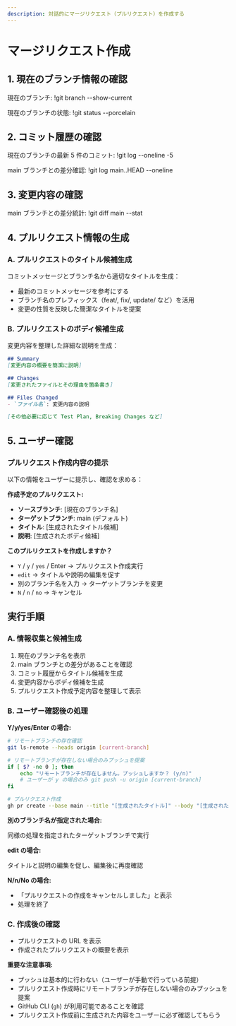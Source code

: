 ```yaml
---
description: 対話的にマージリクエスト（プルリクエスト）を作成する
---
```


# マージリクエスト作成

## 1. 現在のブランチ情報の確認

現在のブランチ:
!git branch --show-current

現在のブランチの状態:
!git status --porcelain

## 2. コミット履歴の確認

現在のブランチの最新 5 件のコミット:
!git log --oneline -5

main ブランチとの差分確認:
!git log main..HEAD --oneline

## 3. 変更内容の確認

main ブランチとの差分統計:
!git diff main --stat

## 4. プルリクエスト情報の生成

### A. プルリクエストのタイトル候補生成

コミットメッセージとブランチ名から適切なタイトルを生成：

- 最新のコミットメッセージを参考にする
- ブランチ名のプレフィックス（feat/, fix/, update/ など）を活用
- 変更の性質を反映した簡潔なタイトルを提案

### B. プルリクエストのボディ候補生成

変更内容を整理した詳細な説明を生成：

```markdown
## Summary
[変更内容の概要を簡潔に説明]

## Changes
[変更されたファイルとその理由を箇条書き]

## Files Changed
- `ファイル名`: 変更内容の説明

[その他必要に応じて Test Plan, Breaking Changes など]
```

## 5. ユーザー確認

### プルリクエスト作成内容の提示

以下の情報をユーザーに提示し、確認を求める：

**作成予定のプルリクエスト:**
- **ソースブランチ**: [現在のブランチ名]
- **ターゲットブランチ**: main (デフォルト)
- **タイトル**: [生成されたタイトル候補]
- **説明**: [生成されたボディ候補]

**このプルリクエストを作成しますか？**

- `Y` / `y` / `yes` / Enter → プルリクエスト作成実行
- `edit` → タイトルや説明の編集を促す
- 別のブランチ名を入力 → ターゲットブランチを変更
- `N` / `n` / `no` → キャンセル

## 実行手順

### A. 情報収集と候補生成

1. 現在のブランチ名を表示
2. main ブランチとの差分があることを確認
3. コミット履歴からタイトル候補を生成
4. 変更内容からボディ候補を生成
5. プルリクエスト作成予定内容を整理して表示

### B. ユーザー確認後の処理

**Y/y/yes/Enter の場合:**

```bash
# リモートブランチの存在確認
git ls-remote --heads origin [current-branch]

# リモートブランチが存在しない場合のみプッシュを提案
if [ $? -ne 0 ]; then
    echo "リモートブランチが存在しません。プッシュしますか？ (y/n)"
    # ユーザーが y の場合のみ git push -u origin [current-branch]
fi

# プルリクエスト作成
gh pr create --base main --title "[生成されたタイトル]" --body "[生成されたボディ]"
```

**別のブランチ名が指定された場合:**

同様の処理を指定されたターゲットブランチで実行

**edit の場合:**

タイトルと説明の編集を促し、編集後に再度確認

**N/n/No の場合:**

- 「プルリクエストの作成をキャンセルしました」と表示
- 処理を終了

### C. 作成後の確認

- プルリクエストの URL を表示
- 作成されたプルリクエストの概要を表示

**重要な注意事項:**

- プッシュは基本的に行わない（ユーザーが手動で行っている前提）
- プルリクエスト作成時にリモートブランチが存在しない場合のみプッシュを提案
- GitHub CLI (`gh`) が利用可能であることを確認
- プルリクエスト作成前に生成された内容をユーザーに必ず確認してもらう
